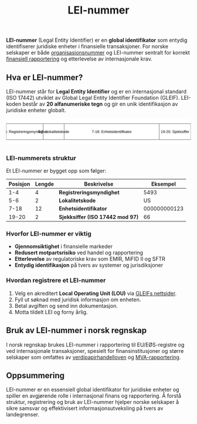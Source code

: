 ﻿---
title: "LEI-nummer"
seoTitle: "LEI-nummer"
description: '**LEI-nummer** (Legal Entity Identifier) er en **global identifikator** som entydig identifiserer juridiske enheter i finansielle transaksjoner. For norske sels...'
summary: "Hva LEI-nummer er, hvordan koden er bygget opp, hvorfor den brukes og hvordan man registrerer den."
---

**LEI-nummer** (Legal Entity Identifier) er en **global identifikator** som entydig identifiserer juridiske enheter i finansielle transaksjoner. For norske selskaper er både [organisasjonsnummer](/blogs/regnskap/hva-er-organisasjonsnummer "Hva er Organisasjonsnummer? En Guide til Norske Foretaksregister") og LEI-nummer sentralt for korrekt [finansiell rapportering](/blogs/regnskap/bronnoysundregistrene "Hva er Brønnøysundregistrene? En Guide til Norges Registerforvalter") og etterlevelse av internasjonale krav.

## Hva er LEI-nummer?

LEI-nummer står for **Legal Entity Identifier** og er en internasjonal standard (ISO 17442) utviklet av Global Legal Entity Identifier Foundation (GLEIF). LEI-koden består av **20 alfanumeriske tegn** og gir en unik identifikasjon av juridiske enheter globalt.

![LEI-nummer struktur](lei-nummer-struktur.svg)

### LEI-nummerets struktur

Et LEI-nummer er bygget opp som følger:

| Posisjon | Lengde | Beskrivelse                       | Eksempel                         |
|----------|--------|-----------------------------------|----------------------------------|
| 1-4      | 4      | **Registreringsmyndighet**        | 5493                             |
| 5-6      | 2      | **Lokalitetskode**                | US                               |
| 7-18     | 12     | **Enhetsidentifikator**           | 000000000123                     |
| 19-20    | 2      | **Sjekksiffer (ISO 17442 mod 97)**| 66                               |

### Hvorfor LEI-nummer er viktig

* **Gjennomsiktighet** i finansielle markeder
* **Redusert motpartsrisiko** ved handel og rapportering
* **Etterlevelse** av regulatoriske krav som EMIR, MiFID II og SFTR
* **Entydig identifikasjon** på tvers av systemer og jurisdiksjoner

### Hvordan registrere et LEI-nummer

1. Velg en akreditert **Local Operating Unit (LOU)** via [GLEIFs nettsider](https://www.gleif.org).
2. Fyll ut søknad med juridisk informasjon om enheten.
3. Betal avgiften og send inn dokumentasjon.
4. Motta tildelt LEI og forny årlig.

## Bruk av LEI-nummer i norsk regnskap

I norsk regnskap brukes LEI-nummer i rapportering til EU/EØS-registre og ved internasjonale transaksjoner, spesielt for finansinstitusjoner og større selskaper som omfattes av [verdipapirhandelloven](/blogs/regnskap/hva-er-verdipapirhandelloven "Hva er Verdipapirhandelloven? En Guide til Regelverk for Verdipapirhandel") og [MVA-rapportering](/blogs/regnskap/hva-er-mva-registeret "Hva er MVA-Registeret? Krav og Prosess").

## Oppsummering

LEI-nummer er en essensiell global identifikator for juridiske enheter og spiller en avgjørende rolle i internasjonal finans og rapportering. Å forstå struktur, registrering og bruk av LEI-nummer hjelper norske selskaper å sikre samsvar og effektivisert informasjonsutveksling på tvers av landegrenser.










